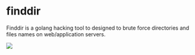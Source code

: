 # finddir
Finddir is a golang hacking tool to designed to brute force directories and files names on web/application servers.

<img src="https://drive.google.com/thumbnail?id=1BzFc1FAAZHEflIdZ5rQyAfZadRm0sYvm" alling="center">
